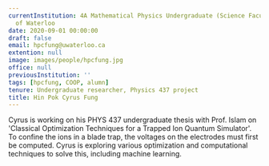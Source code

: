```yaml
---
currentInstitution: 4A Mathematical Physics Undergraduate (Science Faculty), University
  of Waterloo
date: 2020-09-01 00:00:00
draft: false
email: hpcfung@uwaterloo.ca
extention: null
image: images/people/hpcfung.jpg
office: null
previousInstitution: ''
tags: [hpcfung, COOP, alumn]
tenure: Undergraduate researcher, Physics 437 project
title: Hin Pok Cyrus Fung
---
```


Cyrus is working on his PHYS 437 undergraduate thesis with Prof. Islam on 'Classical Optimization Techniques for a Trapped Ion Quantum Simulator'. To confine the ions in a blade trap, the voltages on the electrodes must first be computed. Cyrus is exploring various optimization and computational techniques to solve this, including machine learning.
